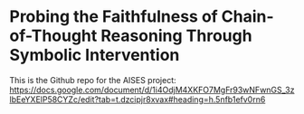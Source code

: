 # Probing the Faithfulness of Chain-of-Thought Reasoning Through Symbolic Intervention
This is the Github repo for the AISES project: https://docs.google.com/document/d/1i4OdjM4XKFO7MgFr93wNFwnGS_3zlbEeYXElP58CYZc/edit?tab=t.dzcipjr8xvax#heading=h.5nfb1efv0rn6